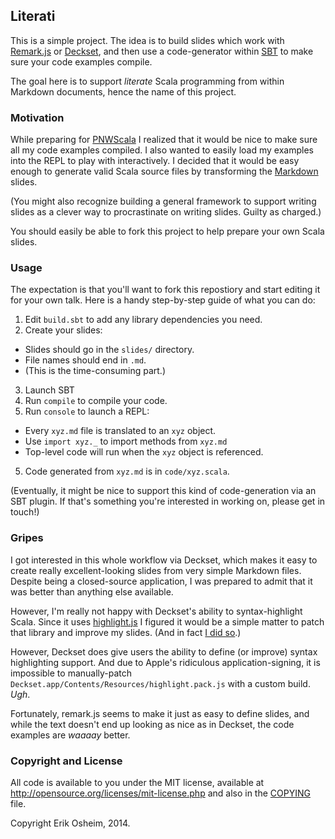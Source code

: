 ## Literati

This is a simple project. The idea is to build slides which work with
[Remark.js](https://github.com/gnab/remark) or
[Deckset](http://www.decksetapp.com/), and then use a code-generator
within [SBT](http://www.scala-sbt.org/) to make sure your code
examples compile.

The goal here is to support *literate* Scala programming from within
Markdown documents, hence the name of this project.

### Motivation

While preparing for [PNWScala](http://pnwscala.org/2014/index.html) I
realized that it would be nice to make sure all my code examples
compiled. I also wanted to easily load my examples into the REPL to
play with interactively. I decided that it would be easy enough to
generate valid Scala source files by transforming the
[Markdown](http://daringfireball.net/projects/markdown/syntax) slides.

(You might also recognize building a general framework to support
writing slides as a clever way to procrastinate on writing
slides. Guilty as charged.)

You should easily be able to fork this project to help prepare your
own Scala slides.

### Usage

The expectation is that you'll want to fork this repostiory and start
editing it for your own talk. Here is a handy step-by-step guide of
what you can do:

1. Edit `build.sbt` to add any library dependencies you need.
2. Create your slides:
  * Slides should go in the `slides/` directory.
  * File names should end in `.md`.
  * (This is the time-consuming part.)
3. Launch SBT
4. Run `compile` to compile your code.
5. Run `console` to launch a REPL:
  * Every `xyz.md` file is translated to an `xyz` object.
  * Use `import xyz._` to import methods from `xyz.md`
  * Top-level code will run when the `xyz` object is referenced.
5. Code generated from `xyz.md` is in `code/xyz.scala`.

(Eventually, it might be nice to support this kind of code-generation
via an SBT plugin. If that's something you're interested in working
on, please get in touch!)

### Gripes

I got interested in this whole workflow via Deckset, which makes it
easy to create really excellent-looking slides from very simple
Markdown files. Despite being a closed-source application, I was
prepared to admit that it was better than anything else available.

However, I'm really not happy with Deckset's ability to
syntax-highlight Scala. Since it uses [highlight.js](https://highlightjs.org/) I figured it
would be a simple matter to patch that library and improve my slides.
(And in fact [I did so](https://github.com/isagalaev/highlight.js/pull/475).)

However, Deckset does give users the ability to define (or improve)
syntax highlighting support. And due to Apple's ridiculous
application-signing, it is impossible to manually-patch
`Deckset.app/Contents/Resources/highlight.pack.js` with a custom
build. *Ugh*.

Fortunately, remark.js seems to make it just as easy to define slides,
and while the text doesn't end up looking as nice as in Deckset, the
code examples are *waaaay* better.

### Copyright and License

All code is available to you under the MIT license, available at
http://opensource.org/licenses/mit-license.php and also in the
[COPYING](COPYING) file.

Copyright Erik Osheim, 2014.
